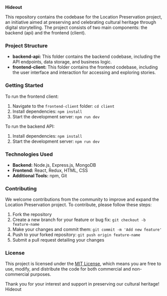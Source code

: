 **Hideout**

This repository contains the codebase for the Location Preservation project, an initiative aimed at preserving and celebrating cultural heritage through digital storytelling. The project consists of two main components: the backend (api) and the frontend (client).

### Project Structure

- **backend-api:** This folder contains the backend codebase, including the API endpoints, data storage, and business logic.
- **frontend-client:** This folder contains the frontend codebase, including the user interface and interaction for accessing and exploring stories.

### Getting Started

To run the frontend client:

1. Navigate to the `frontend-client` folder: `cd client`
2. Install dependencies: `npm install`
3. Start the development server: `npm run dev`

To run the backend API:

1. Install dependencies: `npm install`
2. Start the development server: `npm run dev`

### Technologies Used

- **Backend:** Node.js, Express.js, MongoDB
- **Frontend:** React, Redux, HTML, CSS
- **Additional Tools:** npm, Git

### Contributing

We welcome contributions from the community to improve and expand the Location Preservation project. To contribute, please follow these steps:

1. Fork the repository
2. Create a new branch for your feature or bug fix: `git checkout -b feature-name`
3. Make your changes and commit them: `git commit -m 'Add new feature'`
4. Push to your forked repository: `git push origin feature-name`
5. Submit a pull request detailing your changes

### License

This project is licensed under the [MIT License](LICENSE), which means you are free to use, modify, and distribute the code for both commercial and non-commercial purposes. 

Thank you for your interest and support in preserving our cultural heritage!
Hideout
